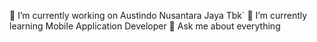 🔭 I’m currently working on Austindo Nusantara Jaya Tbk`
🌱 I’m currently learning Mobile Application Developer
💬 Ask me about everything
